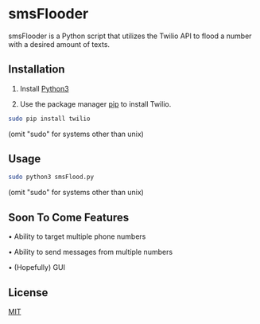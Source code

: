 # smsFlooder

smsFlooder is a Python script that utilizes the Twilio API to flood a number with a desired amount of texts.

## Installation

1. Install [Python3](https://www.python.org/downloads/)

2. Use the package manager [pip](https://pip.pypa.io/en/stable/) to install Twilio.

```bash
sudo pip install twilio
```
(omit "sudo" for systems other than unix)


## Usage

```bash
sudo python3 smsFlood.py
```
(omit "sudo" for systems other than unix)

## Soon To Come Features
 • Ability to target multiple phone numbers
 
 • Ability to send messages from multiple numbers
 
 • (Hopefully) GUI

## License
[MIT](https://choosealicense.com/licenses/mit/)
